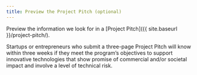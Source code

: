```yaml
---
title: Preview the Project Pitch (optional)
---
```

Preview the information we look for in a [Project Pitch]({{ site.baseurl }}/project-pitch/).

Startups or entrepreneurs who submit a three-page Project Pitch will know within three weeks if they meet the program’s objectives to support innovative technologies that show promise of commercial and/or societal impact and involve a level of technical risk.

